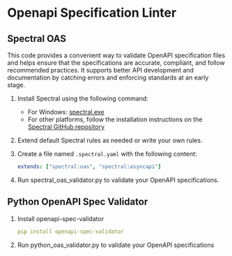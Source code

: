 # Openapi Specification Linter

## Spectral OAS

 This code provides a convenient way to validate OpenAPI specification files and helps ensure that the specifications are accurate, compliant, and follow recommended practices. It supports better API development and documentation by catching errors and enforcing standards at an early stage.

1. Install Spectral using the following command:
    - For Windows: [spectral.exe](https://github.com/stoplightio/spectral/releases/download/v6.7.0/spectral.exe)
    - For other platforms, follow the installation instructions on
      the [Spectral GitHub repository](https://github.com/stoplightio/spectral)

2. Extend default Spectral rules as needed or write your own rules.

3. Create a file named `.spectral.yaml` with the following content:
   ```yaml
   extends: ["spectral:oas", "spectral:asyncapi"]
   ```
4. Run spectral_oas_validator.py to validate your OpenAPI specifications.

## Python OpenAPI Spec Validator

1. Install openapi-spec-validator
   ```yaml
   pip install openapi-spec-validator
   ```
2. Run python_oas_validator.py to validate your OpenAPI specifications
   
